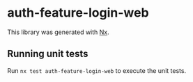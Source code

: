 # auth-feature-login-web

This library was generated with [Nx](https://nx.dev).

## Running unit tests

Run `nx test auth-feature-login-web` to execute the unit tests.
